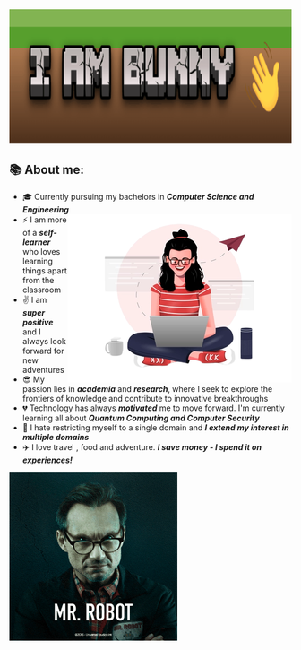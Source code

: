 
<img src="Bunny.gif" width="1280" height="240">

## 📚 About me:


- :mortar_board: Currently pursuing my bachelors in ***Computer Science and Engineering*** <img align="right" width="400" src="c2.png">
- :zap: I am more of a ***self-learner*** who loves learning things apart from the classroom
- :v: I am ***super positive*** and I always look forward for new adventures 
- :sunglasses: My passion lies in ***academia*** and ***research***, where I seek to explore the frontiers of knowledge and contribute to innovative breakthroughs
- :broken_heart: Technology has always ***motivated*** me to move forward.  I'm currently learning all about ***Quantum Computing and Computer Security***
- :open_hands: I hate restricting myself to a single domain and ***I extend my interest in multiple domains***
- :airplane: I love travel , food and adventure. ***I save money - I spend it on experiences!***
<img align="left" width="300" src="robo.gif">






